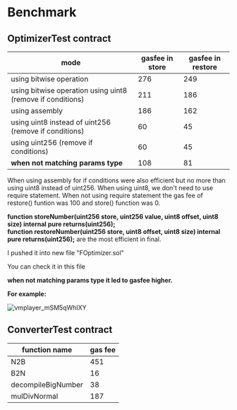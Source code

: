 # Benchmark

 ## OptimizerTest contract

| mode | gasfee in store | gasfee in restore |
| ------ | ------ | ------ |
| using bitwise operation |  276 | 249 |
| using bitwise operation using uint8 (remove if conditions) |  211 | 186 |
| using assembly |  186 | 162 |
| using uint8 instead of uint256 (remove if conditions) |  60 | 45 |
| using uint256 (remove if conditions) |  60 | 45 |
| **when not matching params type** |  108 | 81 |


When using assembly for if conditions were also efficient but no more than using uint8 instead of uint256.
When using uint8, we don't need to use require statement.
When not using require statement the gas fee of restore() funtion was 100 and store() function was 0.

**function storeNumber(uint256 store, uint256 value, uint8 offset, uint8 size) internal pure returns(uint256);**<br>
**function restoreNumber(uint256 store, uint8 offset, uint8 size) internal pure returns(uint256);** 
are the most efficient in final.

I pushed it into new file "FOptimizer.sol"

You can check it in this file

**when not matching params type it led to gasfee higher.**

**For example:**

![vmplayer_mSM5qWhIXY](https://user-images.githubusercontent.com/94333672/193109482-bd565e77-1dd1-404f-bc1b-5f1be4f5b4bb.png)


 ## ConverterTest contract


 | function name | gas fee |
| ------ | ------ |
| N2B |  451 |
| B2N |  16 |
| decompileBigNumber |  38 |
| mulDivNormal |  187 |


 